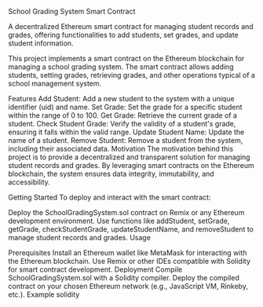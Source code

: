School Grading System Smart Contract

A decentralized Ethereum smart contract for managing student records and grades, offering functionalities to add students, set grades, and update student information.

This project implements a smart contract on the Ethereum blockchain for managing a school grading system. The smart contract allows adding students, setting grades, retrieving grades, and other operations typical of a school management system.




Features
Add Student: Add a new student to the system with a unique identifier (uid) and name.
Set Grade: Set the grade for a specific student within the range of 0 to 100.
Get Grade: Retrieve the current grade of a student.
Check Student Grade: Verify the validity of a student's grade, ensuring it falls within the valid range.
Update Student Name: Update the name of a student.
Remove Student: Remove a student from the system, including their associated data.
Motivation
The motivation behind this project is to provide a decentralized and transparent solution for managing student records and grades. By leveraging smart contracts on the Ethereum blockchain, the system ensures data integrity, immutability, and accessibility.



Getting Started
To deploy and interact with the smart contract:

Deploy the SchoolGradingSystem.sol contract on Remix or any Ethereum development environment.
Use functions like addStudent, setGrade, getGrade, checkStudentGrade, updateStudentName, and removeStudent to manage student records and grades.
Usage



Prerequisites
Install an Ethereum wallet like MetaMask for interacting with the Ethereum blockchain.
Use Remix or other IDEs compatible with Solidity for smart contract development.
Deployment
Compile SchoolGradingSystem.sol with a Solidity compiler.
Deploy the compiled contract on your chosen Ethereum network (e.g., JavaScript VM, Rinkeby, etc.).
Example
solidity

